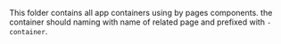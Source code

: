 This folder contains all app containers using by pages components.
the container should naming with name of related page and prefixed with `-container`.